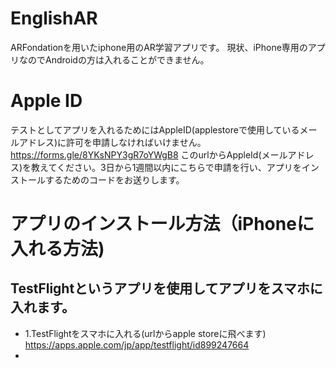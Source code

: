 # EnglishAR
ARFondationを用いたiphone用のAR学習アプリです。
現状、iPhone専用のアプリなのでAndroidの方は入れることができません。

# Apple ID
テストとしてアプリを入れるためにはAppleID(applestoreで使用しているメールアドレス)に許可を申請しなければいけません。
https://forms.gle/8YKsNPY3gR7oYWgB8
このurlからAppleId(メールアドレス)を教えてください。3日から1週間以内にこちらで申請を行い、アプリをインストールするためのコードをお送りします。

# アプリのインストール方法（iPhoneに入れる方法)
## TestFlightというアプリを使用してアプリをスマホに入れます。
- 1.TestFlightをスマホに入れる(urlからapple storeに飛べます)
https://apps.apple.com/jp/app/testflight/id899247664
- 

